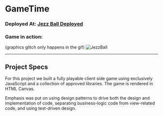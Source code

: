 # GameTime

### Deployed At: [Jezz Ball Deployed](http://martensonbj.github.io/game_time/)

### Game in action:  
(graphics glitch only happens in the gif)
![JezzBall](http://g.recordit.co/gF4yV6qh4F.gif)

---

## Project Specs

For this project we built a fully playable client side game using exclusively JavaScript and a collection of approved libraries. The game is rendered in HTML Canvas.

Emphasis was put on using design patterns to drive both the design and implementation of code, separating business-logic code from view-related code, and using test-driven design.

